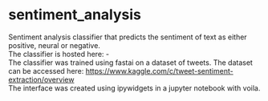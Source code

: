 # sentiment_analysis
Sentiment analysis classifier that predicts the sentiment of text as either positive, neural or negative. \
The classifier is hosted here: - \
The classifier was trained using fastai on a dataset of tweets. The dataset can be accessed here: https://www.kaggle.com/c/tweet-sentiment-extraction/overview \
The interface was created using ipywidgets in a jupyter notebook with voila.
